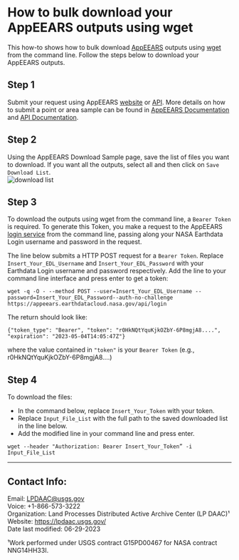 # How to bulk download your AppEEARS outputs using wget  

This how-to shows how to bulk download [AppEEARS](https://appeears.earthdatacloud.nasa.gov/) outputs using [wget](https://www.gnu.org/software/wget/) from the command line. Follow the steps below to download your AppEEARS outputs.  

## Step 1  

Submit your request using AppEEARS [website](https://appeears.earthdatacloud.nasa.gov/) or [API](https://appeears.earthdatacloud.nasa.gov/api/). More details on how to submit a point or area sample can be found in [AppEEARS Documentation](https://appeears.earthdatacloud.nasa.gov/help) and [API Documentation](https://appeears.earthdatacloud.nasa.gov/api/).  

## Step 2  

Using the AppEEARS Download Sample page, save the list of files you want to download. If you want all the outputs, select all and then click on `Save Download List`.  
![download list](https://github.com/nasa/AppEEARS-Data-Resources/assets/84464058/683fe565-07bf-4c36-b330-91d384052896)


## Step 3  

To download the outputs using wget from the command line, a `Bearer Token` is required. To generate this Token, you make a request to the AppEEARS [login service](https://appeears.earthdatacloud.nasa.gov/api/#login) from the command line, passing along your NASA Earthdata Login username and password in the request.  

The line below submits a HTTP POST request for a `Bearer Token`. Replace `Insert_Your_EDL_Username` and `Insert_Your_EDL_Password` with your Earthdata Login username and password respectively. Add the line to your command line interface and press enter to get a token:  

```text
wget -q -O - --method POST --user=Insert_Your_EDL_Username --password=Insert_Your_EDL_Password--auth-no-challenge https://appeears.earthdatacloud.nasa.gov/api/login
```

The return should look like:  

`{"token_type": "Bearer", "token": "r0HkNQtYquKjkOZbY-6P8mgjA8....", "expiration": "2023-05-04T14:05:47Z"} `

where the value contained in `"token"` is your `Bearer Token` (e.g., r0HkNQtYquKjkOZbY-6P8mgjA8....)

## Step 4  

To download the files:  

- In the command below, replace `Insert_Your_Token` with your token.  
- Replace `Input_File_List` with the full path to the saved downloaded list in the line below.
- Add the modified line in your command line and press enter.  

```text
wget --header "Authorization: Bearer Insert_Your_Token” -i Input_File_List  
```  

---

## Contact Info:  

Email: LPDAAC@usgs.gov  
Voice: +1-866-573-3222  
Organization: Land Processes Distributed Active Archive Center (LP DAAC)¹  
Website: <https://lpdaac.usgs.gov/>  
Date last modified: 06-29-2023  

¹Work performed under USGS contract G15PD00467 for NASA contract NNG14HH33I.  
